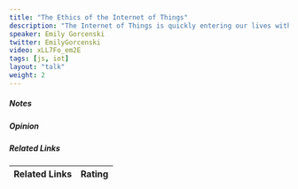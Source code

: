 ```yaml
---
title: "The Ethics of the Internet of Things"
description: "The Internet of Things is quickly entering our lives with stunning feats of innovation–and sometimes absurdity. Internet connectivity in household and industrial devices truly holds a great deal of promise, but is the pace of innovation too fast and is the design praxis sufficiently rigorous? Is JavaScript well-suited to control devices that can cause material and physical harm? By way of case study, this talk explores ethical issues with IoT technologies and transfers lessons learned from biomedical, automotive, and aerospace engineering industries."
speaker: Emily Gorcenski
twitter: EmilyGorcenski
video: xLL7Fo_em2E
tags: [js, iot]
layout: "talk"
weight: 2
---
```


<article id="1">

##### Notes

</article>

<article id="2">

##### Opinion

</article>

<article id="3">

##### Related Links

Related Links | Rating
--- | ---

</article>